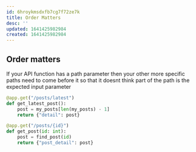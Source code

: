 ```yaml
---
id: 6hroykmsdxfb7cg7f72ze7k
title: Order Matters
desc: ''
updated: 1641425982984
created: 1641425982984
---
```



## Order matters

If your API function has a path parameter then your other more specific paths need to come before it so that it doesnt think part of the path is the expected input parameter

```python
@app.get("/posts/latest")
def get_latest_post():
    post = my_posts[len(my_posts) - 1]
    return {"detail": post}

@app.get("/posts/{id}")
def get_post(id: int):
    post = find_post(id)
    return {"post_detail": post}
```
